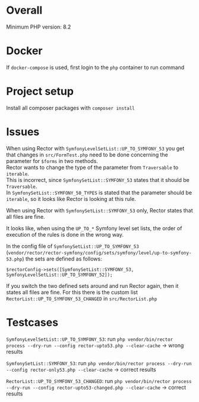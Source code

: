 # Overall

Minimum PHP version: 8.2

# Docker

If ``docker-compose`` is used, first login to the ``php`` container to run command

# Project setup

Install all composer packages with ``composer install``

# Issues

When using Rector with ``SymfonyLevelSetList::UP_TO_SYMFONY_53`` you get that changes in ``src/FormTest.php`` need to be
done concerning the parameter for ``$forms`` in two methods. \
Rector wants to change the type of the parameter from ``Traversable`` to ``iterable``.\
This is incorrect, since ``SymfonySetList::SYMFONY_53`` states that it should be ``Traversable``.\
In ``SymfonySetList::SYMFONY_50_TYPES`` is stated that the parameter should be ``iterable``, so it looks like Rector is
looking at this rule.

When using Rector with ``SymfonySetList::SYMFONY_53`` only, Rector states that all files are fine.

It looks like, when using the ``UP_TO_*`` Symfony level set lists, the order of execution of the rules is done in the
wrong way.

In the config file
of ``SymfonySetList::UP_TO_SYMFONY_53`` (``vendor/rector/rector-symfony/config/sets/symfony/level/up-to-symfony-53.php``)
the sets are defined as follows:

```
$rectorConfig->sets([SymfonySetList::SYMFONY_53, SymfonyLevelSetList::UP_TO_SYMFONY_52]);
```

If you switch the two defined sets around and run Rector again, then it states all files are fine. For this there is the
custom list ``RectorList::UP_TO_SYMFONY_53_CHANGED`` in ``src/RectorList.php``

# Testcases

``SymfonyLevelSetList::UP_TO_SYMFONY_53``:
run ``php vendor/bin/rector process --dry-run --config rector-upto53.php --clear-cache`` -> wrong results

``SymfonySetList::SYMFONY_53``:
run ``php vendor/bin/rector process --dry-run --config rector-only53.php --clear-cache`` -> correct results

``RectorList::UP_TO_SYMFONY_53_CHANGED``:
run ``php vendor/bin/rector process --dry-run --config rector-upto53-changed.php --clear-cache`` -> correct results